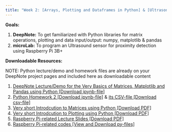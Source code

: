 ```yaml
---
title: "Week 2: [Arrays, Plotting and Dataframes in Python] & [Ultrasonic cacohony using Raspberry Pi 3B+]"
---
```


**Goals:** 
1. **DeepNote:** To get familiarized with Python libraries for matrix operations, plotting and data input/output: numpy, matplotlib & pandas
2. **microLab:** To program an Ultrasound sensor for proximity detection using Raspberry Pi 3B+ 

**Downloadable Resources:** 

NOTE: Python lecture/demo and homework files are already on your DeepNote project pages and included here as downloadable content 
1. <a href="{{ site.baseurl }}/files/Week2-Demo1-Guide.ipynb" target="_blank">DeepNote Lecture/Demo for the Very Basics of Matrices, Matplotlib and Pandas using Python [Download ipynb-file]</a><br>
2. <a href="{{ site.baseurl }}/files/HW2.ipynb" target="_blank">Python Homework 2 [Download ipynb-file]</a> & <a href="{{ site.baseurl }}/files/apsc1001_cs1010_400mgml_flow.csv" target="_blank">its CSV-file [Download csv-file]</a><br>
3. <a href="{{ site.baseurl }}/files/Deck1_Matrices_Module2_10012021.pdf" target="_blank">Very short Introdcution to Matrices using Python [Download PDF]</a><br>
4. <a href="{{ site.baseurl }}/files/Deck2_Plotting_Module2_10012021.pdf" target="_blank">Very short Introdcution to Plotting using Python [Download PDF]</a><br>
5. <a href="{{ site.baseurl }}/files/Deck3_RPi3BplusUltrasound_Module2_10012021.pdf" target="_blank">Raspberry Pi-related Lecture Slides [Download PDF]</a><br>
6. <a href="https://github.com/GWU-APSC1001/Fall2021/tree/main/Week2" target="_blank">Raspberry Pi-related codes [View and Download py-files]</a><br>